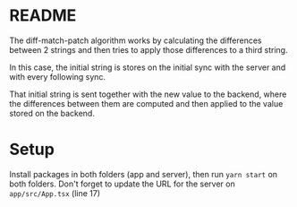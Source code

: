 # README

The diff-match-patch algorithm works by calculating the differences between 2 strings and then tries to apply those differences to a third string.

In this case, the initial string is stores on the initial sync with the server and with every following sync.

That initial string is sent together with the new value to the backend, where the differences between them are computed and then applied to the value stored on the backend.

# Setup

Install packages in both folders (app and server), then run `yarn start` on both folders. Don't forget to update the URL for the server on `app/src/App.tsx` (line 17)